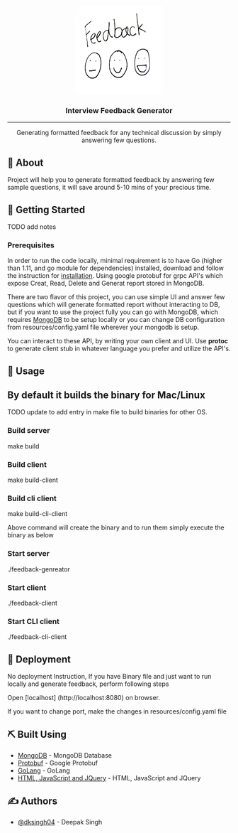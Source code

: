 <p align="center">
  <a href="" rel="noopener">
 <img width=200px height=200px src="./public/img/feedback4.jpeg" alt="Project logo"></a>
</p>

<h3 align="center">Interview Feedback Generator</h3>

<!--div align="center">

[![Status](https://img.shields.io/badge/status-active-success.svg)]()
[![License](https://img.shields.io/badge/license-MIT-blue.svg)](/LICENSE)

</div-->

---

<p align="center"> Generating formatted feedback for any technical discussion by simply answering few questions.
    <br> 
</p>

## 🧐 About <a name = "about"></a>

Project will help you to generate formatted feedback by answering few sample questions, it will save around 5-10 mins of your precious time.

## 🏁 Getting Started <a name = "getting_started"></a>

TODO add notes

### Prerequisites

In order to run the code locally, minimal requirement is to have Go (higher than 1.11, and go module for dependencies) installed, download and follow the instruction for [installation](https://golang.org/doc/install). Using google protobuf for grpc API's which expose Creat, Read, Delete and Generat report stored in MongoDB.

There are two flavor of this project, you can use simple UI and answer few questions which will generate formatted report without interacting to DB, but if you want to use the project fully you can go with MongoDB, which requires [MongoDB](https://docs.mongodb.com/manual/installation/) to be setup locally or you can change DB configuration from resources/config.yaml file wherever your mongodb is setup.

You can interact to these API, by writing your own client and UI. Use **protoc** to generate client stub in whatever language you prefer and utilize the API's.


## 🎈 Usage

## By default it builds the binary for Mac/Linux

TODO update to add entry in make file to build binaries for other OS.

### Build server
make build

### Build client
make build-client

### Build cli client
make build-cli-client

Above command will create the binary and to run them simply execute the binary as below
### Start server 
./feedback-genreator

### Start client
./feedback-client

### Start CLI client
./feedback-cli-client


## 🚀 Deployment
No deployment Instruction, If you have Binary file and just want to run locally and generate feedback, perform following steps

Open [localhost] (http://localhost:8080) on browser.

If you want to change port, make the changes in resources/config.yaml file

## ⛏️ Built Using

- [MongoDB](https://www.mongodb.com/) - MongoDB Database
- [Protobuf](https://developers.google.com/protocol-buffers/docs/gotutorial) - Google Protobuf
- [GoLang](https://golang.org/) - GoLang
- [HTML, JavaScript and JQuery](https://nodejs.org/en/) - HTML, JavaScript and JQuery

## ✍️ Authors

- [@dksingh04](https://github.com/dksingh04) - Deepak Singh
